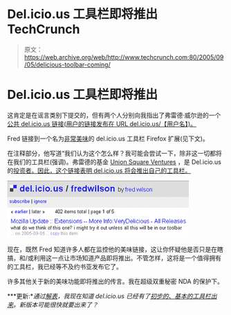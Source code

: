 # Del.icio.us 工具栏即将推出 TechCrunch

> 原文：<https://web.archive.org/web/http://www.techcrunch.com:80/2005/09/05/delicious-toolbar-coming/>

# Del.icio.us 工具栏即将推出

这肯定是在谣言类别下提交的，但有两个人分别向我指出了弗雷德·威尔逊的一个[公共 del.icio.us 链接(用户的链接发布在 URL del.icio.us/【用户名】)。](https://web.archive.org/web/20230214030322/http://del.icio.us/fredwilson)

Fred 链接到一个名为[非常美味](https://web.archive.org/web/20230214030322/https://addons.mozilla.org/extensions/moreinfo.php?application=firefox&category=Newest&numpg=10&id=1153%5C)的 del.icio.us 工具栏 Firefox 扩展(见下文)。

在注释部分，他写道“我们认为这个怎么样？我可能会尝试一下，除非这一切都将在我们的工具栏(强调)。弗雷德的基金 [Union Square Ventures](https://web.archive.org/web/20230214030322/http://www.unionsquareventures.com/) ，是 Del.icio.us 的[投资者。因此，这个链接表明 del.icio.us 将会推出自己的工具栏。](https://web.archive.org/web/20230214030322/http://avc.blogs.com/a_vc/2005/04/delicious.html)

![](img/d26791d481338679aabdf1f1618742ad.png)

现在，既然 Fred 知道许多人都在监控他的美味链接，这让你怀疑他是否只是在瞎搞，和/或利用这一点让市场知道产品即将推出。不管怎样，这将是一个值得拥有的工具栏，我已经等不及约书亚发布它了。

许多其他关于新的美味功能即将推出的传言。我在超级双重秘密 NDA 的保护下。

***更新:**通过[解表](https://web.archive.org/web/20230214030322/http://www.solutionwatch.com/215/toolbar-for-delicious/)，我现在知道 del.icio.us 已经有了[初步的、基本的工具栏出来](https://web.archive.org/web/20230214030322/http://loosewire.typepad.com/blog/2005/07/the_firefox_del.html)。新版本可能很快就要出来了？*